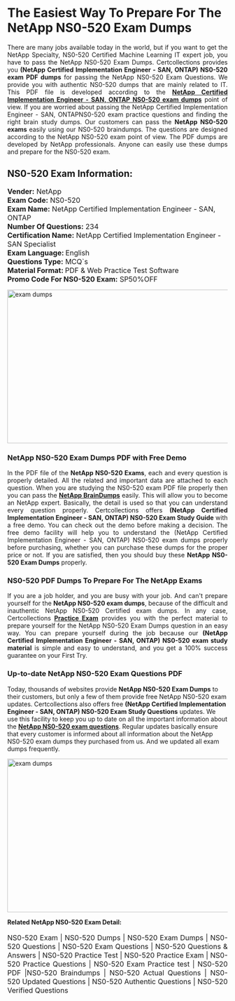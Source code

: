 <h1>The Easiest Way To Prepare For The NetApp NS0-520 Exam Dumps</h1> <p style="text-align:justify">There are many jobs available today in the world, but if you want to get the NetApp Specialty, NS0-520 Certified Machine Learning IT expert job, you have to pass the NetApp NS0-520 Exam Dumps. Certcollections provides you <strong>(NetApp Certified Implementation Engineer - SAN, ONTAP) NS0-520 exam PDF dumps</strong> for passing the NetApp NS0-520 Exam Questions. We provide you with authentic NS0-520 dumps that are mainly related to IT. This PDF file is developed according to the <a href="https://www.certsofficial.com/netapp/ns0-520-questions"><strong>NetApp Certified Implementation Engineer - SAN, ONTAP NS0-520 exam dumps</strong></a> point of view. If you are worried about passing the NetApp Certified Implementation Engineer - SAN, ONTAPNS0-520 exam practice questions and finding the right brain study dumps. Our customers can pass the <strong>NetApp NS0-520 exams </strong>easily using our NS0-520 braindumps. The questions are designed according to the NetApp NS0-520 exam point of view. The PDF dumps are developed by NetApp professionals. Anyone can easily use these dumps and prepare for the NS0-520 exam.</p> <h2><strong>NS0-520 Exam Information:</strong></h2> <p><span style="font-size:16px"><strong>Vender:</strong> NetApp<br /> <strong>Exam Code:</strong> NS0-520<br /> <strong>Exam Name:</strong> NetApp Certified Implementation Engineer - SAN, ONTAP<br /> <strong>Number Of Questions:</strong> 234<br /> <strong>Certification Name:</strong> NetApp Certified Implementation Engineer - SAN Specialist<br /> <strong>Exam Language: </strong>English<br /> <strong>Questions Type:</strong> MCQ`s<br /> <strong>Material Format: </strong>PDF & Web Practice Test Software<br /> <strong>Promo Code For NS0-520 Exam:</strong> SP50%OFF</span></p> <p><a href="https://www.certsofficial.com/netapp/ns0-520-questions" rel="no-follow"><img alt="exam dumps" src="https://www.certcollections.com/uploads/content/certsofficial.jpg" style="height:350px; width:750px" /></a></p> <h3><strong>NetApp NS0-520 Exam Dumps PDF with Free Demo</strong></h3> <p style="text-align:justify">In the PDF file of the <strong>NetApp NS0-520 Exams</strong>, each and every question is properly detailed. All the related and important data are attached to each question. When you are studying the NS0-520 exam PDF file properly then you can pass the <a href="https://www.certsofficial.com/netapp-dumps"><strong>NetApp BrainDumps</strong></a> easily. This will allow you to become an NetApp expert. Basically, the detail is used so that you can understand every question properly. Certcollections offers <strong>(NetApp Certified Implementation Engineer - SAN, ONTAP) NS0-520 Exam Study Guide</strong> with a free demo. You can check out the demo before making a decision. The free demo facility will help you to understand the (NetApp Certified Implementation Engineer - SAN, ONTAP) NS0-520 exam dumps properly before purchasing, whether you can purchase these dumps for the proper price or not. If you are satisfied, then you should buy these <strong>NetApp NS0-520 Exam Dumps</strong> properly.</p> <h3><strong>NS0-520 PDF Dumps To Prepare For The NetApp Exams</strong></h3> <p style="text-align:justify">If you are a job holder, and you are busy with your job. And can't prepare yourself for the <strong>NetApp NS0-520 exam dumps</strong>, because of the difficult and inauthentic NetApp NS0-520 Certified exam dumps. In any case, Certcollections <strong><a href="https://www.certsofficial.com/">Practice Exam</a></strong> provides you with the perfect material to prepare yourself for the NetApp NS0-520 Exam Dumps question in an easy way. You can prepare yourself during the job because our <strong>(NetApp Certified Implementation Engineer - SAN, ONTAP) NS0-520 exam study material</strong> is simple and easy to understand, and you get a 100% success guarantee on your First Try.</p> <h3><strong>Up-to-date NetApp NS0-520 Exam Questions PDF</strong></h3> <p>Today, thousands of websites provide <strong>NetApp NS0-520 Exam Dumps</strong> to their customers, but only a few of them provide free NetApp NS0-520 exam updates. Certcollections also offers free <strong>(NetApp Certified Implementation Engineer - SAN, ONTAP) NS0-520 Exam Study Questions</strong> updates. We use this facility to keep you up to date on all the important information about the <a href="https://www.certsofficial.com/netapp/ns0-520-questions"><strong>NetApp NS0-520 exam questions</strong></a>. Regular updates basically ensure that every customer is informed about all information about the NetApp NS0-520 exam dumps they purchased from us. And we updated all exam dumps frequently.</p> <p><a href="https://www.certsofficial.com/netapp/ns0-520-questions"><img alt="exam dumps " src="https://www.certcollections.com/uploads/content/certsofficial2.jpg" style="height:350px; width:750px" /></a></p> <p style="text-align:justify"><span style="font-size:14px"><strong>Related NetApp NS0-520 Exam Detail:</strong></span><br /> <br /> <span style="font-size:16px">NS0-520 Exam | NS0-520 Dumps | NS0-520 Exam Dumps | NS0-520 Questions | NS0-520 Exam Questions | NS0-520 Questions & Answers | NS0-520 Practice Test | NS0-520 Practice Exam | NS0-520 Practice Questions | NS0-520 Exam Practice test | NS0-520 PDF |NS0-520 Braindumps | NS0-520 Actual Questions | NS0-520 Updated Questions | NS0-520 Authentic Questions | NS0-520 Verified Questions</span></p>

